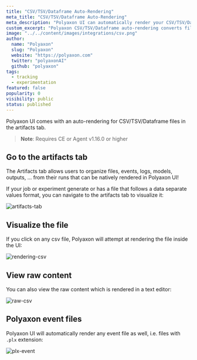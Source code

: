 ```yaml
---
title: "CSV/TSV/Dataframe Auto-Rendering"
meta_title: "CSV/TSV/Dataframe Auto-Rendering"
meta_description: "Polyaxon UI can automatically render your CSV/TSV/Dataframe files on the artifacts tab."
custom_excerpt: "Polyaxon CSV/TSV/Dataframe auto-rendering converts files automatically to tables."
image: "../../content/images/integrations/csv.png"
author:
  name: "Polyaxon"
  slug: "Polyaxon"
  website: "https://polyaxon.com"
  twitter: "polyaxonAI"
  github: "polyaxon"
tags:
  - tracking
  - experimentation
featured: false
popularity: 0
visibility: public
status: published
---
```


Polyaxon UI comes with an auto-rendering for CSV/TSV/Dataframe files in the artifacts tab.

> **Note**: Requires CE or Agent v1.16.0 or higher

## Go to the artifacts tab

The Artifacts tab allows users to organize files, events, logs, models, outputs, ... from their runs 
that can be natively rendered in Polyaxon UI! 

If your job or experiment generate or has a file that follows a data separate values format, you can navigate to the artifacts tab to visualize it:

![artifacts-tab](../../content/images/rendering/artifacts-tab.png)

## Visualize the file

If you click on any csv file, Polyaxon will attempt at rendering the file inside the UI:

![rendering-csv](../../content/images/rendering/csv.png)

## View raw content

You can also view the raw content which is rendered in a text editor:

![raw-csv](../../content/images/rendering/raw-csv.png)

## Polyaxon event files

Polyaxon UI will automatically render any event file as well, i.e. files with `.plx` extension: 

![plx-event](../../content/images/rendering/plx.png)
